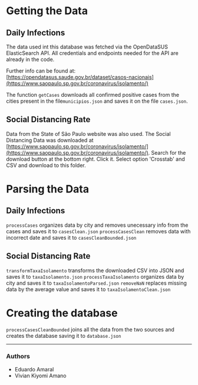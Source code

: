 # Getting the Data
## Daily Infections

The data used int this database was fetched via the OpenDataSUS ElasticSearch API. All credentials and endpoints needed for the API are already in the code.

Further info can be found at: [https://opendatasus.saude.gov.br/dataset/casos-nacionais](https://www.saopaulo.sp.gov.br/coronavirus/isolamento/)

The function `getCases` downloads all confirmed positive cases from the cities present in the file`municipios.json`  and saves it on the file `cases.json`.

## Social Distancing Rate
Data from the State of São Paulo website was also used. The Social Distancing Data was downloaded at [https://www.saopaulo.sp.gov.br/coronavirus/isolamento/](https://www.saopaulo.sp.gov.br/coronavirus/isolamento/). Search for the download button at the bottom right. Click it. Select option 'Crosstab' and CSV and download to this folder.

# Parsing the Data
## Daily Infections

`processCases` organizes data by city and removes unecessary info from the cases and saves it to `casesClean.json`
`processCasesClean` removes data with incorrect date and saves it to `casesCleanBounded.json`
## Social Distancing Rate
`transformTaxaIsolamento` transforms the downloaded CSV into JSON and saves it to `taxaIsolamento.json`
`processTaxaIsolamento` organizes data by city and saves it to `taxaIsolamentoParsed.json`
`removeNaN` replaces missing data by the average value and saves it to `taxaIsolamentoClean.json`

# Creating the database

`processCasesCleanBounded` joins all the data from the two sources and creates the database saving it to `database.json`

----

### Authors
-   Eduardo Amaral
-   Vivian Kiyomi Amano